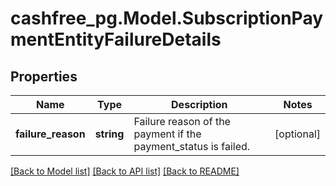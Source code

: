 # cashfree_pg.Model.SubscriptionPaymentEntityFailureDetails

## Properties

Name | Type | Description | Notes
------------ | ------------- | ------------- | -------------
**failure_reason** | **string** | Failure reason of the payment if the payment_status is failed. | [optional] 

[[Back to Model list]](../README.md#documentation-for-models) [[Back to API list]](../README.md#documentation-for-api-endpoints) [[Back to README]](../README.md)


